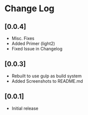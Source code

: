 # Change Log



## [0.0.4]
- Misc. Fixes
- Added Primer (light2)
- Fixed Issue in Changelog
## [0.0.3]
- Rebuilt to use gulp as build system
- Added Screenshots to README.md
## [0.0.1]
- Initial release
